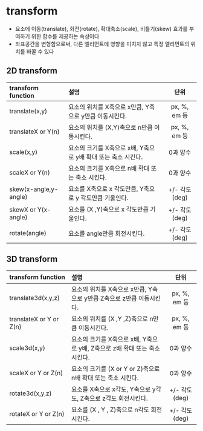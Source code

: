 # transform
 - 요소에 이동(translate), 회전(rotate), 확대축소(scale), 비틀기(skew) 효과를 부여하기 위한 함수를 제공하는 속성이다
 - 좌표공간을 변형함으로써, 다른 엘리먼트에 영향을 미치지 않고 특정 엘리먼트의 위치를 바꿀 수 있다
 
 ## 2D transform 
  <table>
  <thead>
    <tr>
      <th style="text-align: left">transform function</th>
      <th style="text-align: left">설명</th>
      <th style="text-align: center">단위</th>
    </tr>
  </thead>
  <tbody>
    <tr>
      <td style="text-align: left">translate(x,y)</td>
      <td style="text-align: left">요소의 위치를 X축으로 x만큼, Y축으로 y만큼 이동시킨다.</td>
      <td style="text-align: center">px, %, em 등</td>
    </tr>
    <tr>
      <td style="text-align: left">translateX or Y(n)</td>
      <td style="text-align: left">요소의 위치를 (X,Y)축으로 n만큼 이동시킨다.</td>
      <td style="text-align: center">px, %, em 등</td>
    </tr>
    <tr>
      <td style="text-align: left">scale(x,y)</td>
      <td style="text-align: left">요소의 크기를 X축으로 x배, Y축으로 y배 확대 또는 축소 시킨다.</td>
      <td style="text-align: center">0과 양수</td>
    </tr>
    <tr>
      <td style="text-align: left">scaleX or Y(n)</td>
      <td style="text-align: left">요소의 크기를 X축으로 n배 확대 또는 축소 시킨다.</td>
      <td style="text-align: center">0과 양수</td>
    </tr>
    <tr>
      <td style="text-align: left">skew(x-angle,y-angle)</td>
      <td style="text-align: left">요소를 X축으로 x 각도만큼, Y축으로 y 각도만큼 기울인다.</td>
      <td style="text-align: center">+/- 각도(deg)</td>
    </tr>
    <tr>
      <td style="text-align: left">skewX or Y(x-angle)</td>
      <td style="text-align: left">요소를 (X ,Y)축으로 x 각도만큼 기울인다.</td>
      <td style="text-align: center">+/- 각도(deg)</td>
    </tr>
    <tr>
      <td style="text-align: left">rotate(angle)</td>
      <td style="text-align: left">요소를 angle만큼 회전시킨다.</td>
      <td style="text-align: center">+/- 각도(deg)</td>
    </tr>
  </tbody>
</table>

## 3D transform
  <table>
  <thead>
    <tr>
      <th style="text-align: left">transform function</th>
      <th style="text-align: left">설명</th>
      <th style="text-align: center">단위</th>
    </tr>
  </thead>
  <tbody>
    <tr>
      <td style="text-align: left">translate3d(x,y,z)</td>
      <td style="text-align: left">요소의 위치를 X축으로 x만큼, Y축으로 y만큼 Z축으로 z만큼 이동시킨다.</td>
      <td style="text-align: center">px, %, em 등</td>
    </tr>
    <tr>
      <td style="text-align: left">translateX or Y or Z(n)</td>
      <td style="text-align: left">요소의 위치를 (X ,Y ,Z)축으로 n만큼 이동시킨다.</td>
      <td style="text-align: center">px, %, em 등</td>
    </tr>
    <tr>
      <td style="text-align: left">scale3d(x,y)</td>
      <td style="text-align: left">요소의 크기를 X축으로 x배, Y축으로 y배, Z축으로 z배 확대 또는 축소 시킨다.</td>
      <td style="text-align: center">0과 양수</td>
    </tr>
    <tr>
      <td style="text-align: left">scaleX or Y or Z(n)</td>
      <td style="text-align: left">요소의 크기를 (X or Y or Z)축으로 n배 확대 또는 축소 시킨다.</td>
      <td style="text-align: center">0과 양수</td>
    </tr>
    <tr>
      <td style="text-align: left">rotate3d(x,y,z)</td>
      <td style="text-align: left">요소를 X축으로 x각도, Y축으로 y각도, Z축으로 z각도 회전시킨다.</td>
      <td style="text-align: center">+/- 각도(deg)</td>
    </tr>
    <tr>
      <td style="text-align: left">rotateX or Y or Z(n)</td>
      <td style="text-align: left">요소를 (X , Y , Z)축으로 n각도 회전시킨다.</td>
      <td style="text-align: center">+/- 각도(deg)</td>
    </tr>
  </tbody>
</table>






